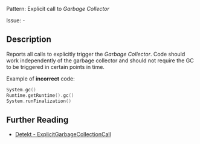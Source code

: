 Pattern: Explicit call to _Garbage Collector_

Issue: -

## Description

Reports all calls to explicitly trigger the _Garbage Collector_. Code should work independently of the garbage collector and should not require the GC to be triggered in certain points in time.

Example of **incorrect** code:

```kotlin
System.gc()
Runtime.getRuntime().gc()
System.runFinalization()
```

## Further Reading

* [Detekt - ExplicitGarbageCollectionCall](https://detekt.github.io/detekt/potential-bugs.html#explicitgarbagecollectioncall)